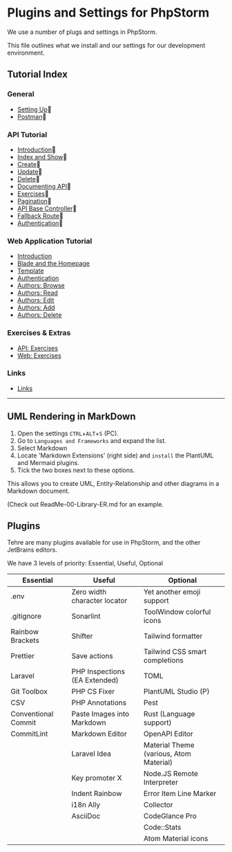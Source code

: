 # Plugins and Settings for PhpStorm

We use a number of plugs and settings in PhpStorm.

This file outlines what we install and our settings for our development environment.


## Tutorial Index

### General
- [Setting Up](ReadMe-00-Setting-Up.md)🔗
- [Postman](ReadMe-02-Postman.md)🔗

### API Tutorial
- [Introduction](ReadMe-10-API-introduction.md)🔗
- [Index and Show](ReadMe-11-API-index-show.md)🔗
- [Create](ReadMe-14-API-create.md)🔗
- [Update](ReadMe-15-API-update.md)🔗
- [Delete](ReadMe-16-API-delete.md)🔗
- [Documenting API](ReadMe-17-API-documenting.md)🔗
- [Exercises](ReadMe-90-API-exercises.md)🔗
- [Pagination](ReadMe-18-API-pagination.md)🔗
- [API Base Controller](ReadMe-19-API-Base-controller-II.md)🔗
- [Fallback Route](ReadMe-20-API-fallback-route.md)🔗
- [Authentication](ReadMe-21-API-authentication.md)🔗

### Web Application Tutorial
- [Introduction](ReadMe-50-Introduction.md)
- [Blade and the Homepage](ReadMe-51-Blade-HomePage.md)
- [Template](ReadMe-52-Blade-Template.md)
- [Authentication](ReadMe-53-Blade-Authentication.md)
- [Authors: Browse](ReadMe-54-Blade-Authors-Browse.md)
- [Authors: Read](ReadMe-55-Blade-Authors-Read.md)
- [Authors: Edit](ReadMe-56-Blade-Authors-Edit.md)
- [Authors: Add](ReadMe-57-Blade-Authors-Add.md)
- [Authors: Delete](ReadMe-58-Blade-Authors-Delete.md)


### Exercises & Extras
- [API: Exercises](ReadMe-90-API-exercises.md)
- [Web: Exercises](ReadMe-91-Web-exercises.md)

### Links
- [Links](ReadMe-99-Links.md)

---

## UML Rendering in MarkDown

1. Open the settings `CTRL`+`ALT`+`S` (PC).
2. Go to `Languages and Frameworks`  and expand the list. 
3. Select Markdown
4. Locate 'Markdown Extensions' (right side) and `install` the PlantUML and Mermaid plugins.
5. Tick the two boxes next to these options.

This allows you to create UML, Entity-Relationship and other diagrams in a Markdown document.

(Check out ReadMe-00-Library-ER.md for an example.



## Plugins

Tehre are many plugins available for use in PhpStorm, and the other JetBrains editors.

We have 3 levels of priority: Essential, Useful, Optional

| Essential           | Useful                        | Optional                                |
|---------------------|-------------------------------|-----------------------------------------|
| .env                | Zero width character locator  | Yet another emoji support               |
| .gitignore          | Sonarlint                     | ToolWindow colorful icons               |
| Rainbow Brackets    | Shifter                       | Tailwind formatter                      |
| Prettier            | Save actions                  | Tailwind CSS smart completions          |
| Laravel             | PHP Inspections (EA Extended) | TOML                                    |
| Git Toolbox         | PHP CS Fixer                  | PlantUML Studio (P)                     |
| CSV                 | PHP Annotations               | Pest                                    |   
| Conventional Commit | Paste Images into Markdown    | Rust (Language support)                 |
| CommitLint          | Markdown Editor               | OpenAPI Editor                          |
|                     | Laravel Idea                  | Material Theme (various, Atom Material) |
|                     | Key promoter X                | Node.JS Remote Interpreter              |
|                     | Indent Rainbow                | Error Item Line Marker                  |
|                     | i18n Ally                     | Collector                               |
|                     | AsciiDoc                      | CodeGlance Pro                          |
|                     |                               | Code::Stats                             |
|                     |                               | Atom Material icons                     |
